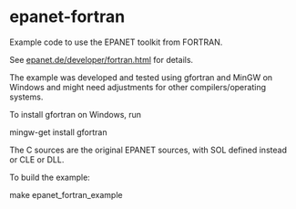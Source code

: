 epanet-fortran
==============

Example code to use the EPANET toolkit from FORTRAN.

See [epanet.de/developer/fortran.html](http://epanet.de/developer/fortran.html) for details.

The example was developed and tested using gfortran and MinGW on Windows and might need adjustments for other compilers/operating systems.

To install gfortran on Windows, run

mingw-get install gfortran

The C sources are the original EPANET sources, with SOL defined instead or CLE or DLL.

To build the example:

make epanet_fortran_example